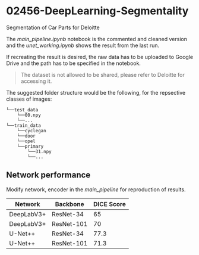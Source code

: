 # 02456-DeepLearning-Segmentality
Segmentation of Car Parts for Deloitte

The *main_pipeline.ipynb* notebook is the commented and cleaned version and the *unet_working.ipynb* shows the result from the last run.

If recreating the result is desired, the raw data has to be uploaded to Google Drive and the path has to be specified in the notebook.

> The dataset is not allowed to be shared, please refer to Deloitte for accessing it.

The suggested folder structure would be the following, for the repsective classes of images:
```
└──test_data
    └──00.npy
    └──...
└──train_data
    └──cyclegan
    └──door
    └──opel
    └──primary
        └──31.npy
        └──...
```

## Network performance

Modify network, encoder in the *main_pipeline* for reproduction of results.

| Network    | Backbone   | DICE Score |
|------------|------------|------------|
| DeepLabV3+ | ResNet-34  | 65         |
| DeepLabV3+ | ResNet-101 | 70         |
| U-Net++    | ResNet-34  | 77.3       |
| U-Net++    | ResNet-101 | 71.3       |
